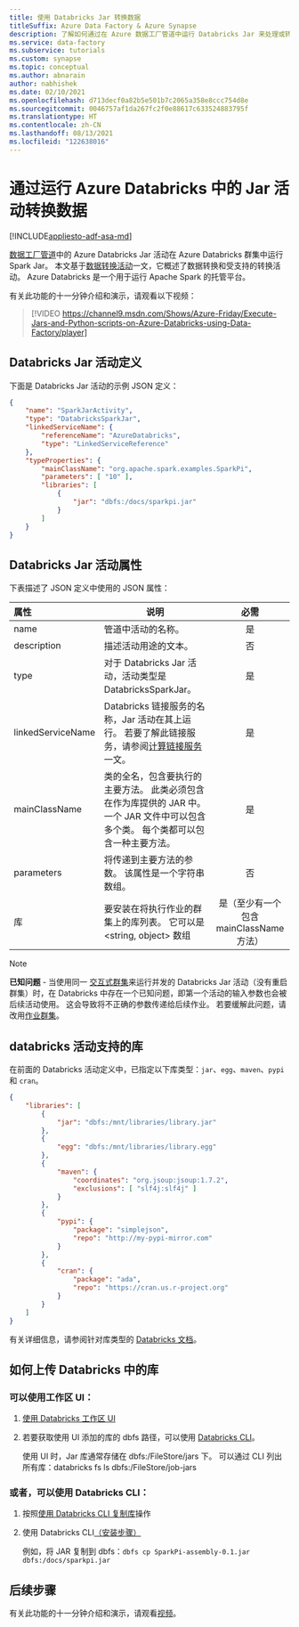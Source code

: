 ```yaml
---
title: 使用 Databricks Jar 转换数据
titleSuffix: Azure Data Factory & Azure Synapse
description: 了解如何通过在 Azure 数据工厂管道中运行 Databricks Jar 来处理或转换数据。
ms.service: data-factory
ms.subservice: tutorials
ms.custom: synapse
ms.topic: conceptual
ms.author: abnarain
author: nabhishek
ms.date: 02/10/2021
ms.openlocfilehash: d713decf0a82b5e501b7c2065a358e8ccc754d8e
ms.sourcegitcommit: 0046757af1da267fc2f0e88617c633524883795f
ms.translationtype: HT
ms.contentlocale: zh-CN
ms.lasthandoff: 08/13/2021
ms.locfileid: "122638016"
---
```

# <a name="transform-data-by-running-a-jar-activity-in-azure-databricks"></a>通过运行 Azure Databricks 中的 Jar 活动转换数据

[!INCLUDE[appliesto-adf-asa-md](includes/appliesto-adf-asa-md.md)]

[数据工厂管道](concepts-pipelines-activities.md)中的 Azure Databricks Jar 活动在 Azure Databricks 群集中运行 Spark Jar。 本文基于[数据转换活动](transform-data.md)一文，它概述了数据转换和受支持的转换活动。 Azure Databricks 是一个用于运行 Apache Spark 的托管平台。

有关此功能的十一分钟介绍和演示，请观看以下视频：

> [!VIDEO https://channel9.msdn.com/Shows/Azure-Friday/Execute-Jars-and-Python-scripts-on-Azure-Databricks-using-Data-Factory/player]

## <a name="databricks-jar-activity-definition"></a>Databricks Jar 活动定义

下面是 Databricks Jar 活动的示例 JSON 定义：

```json
{
    "name": "SparkJarActivity",
    "type": "DatabricksSparkJar",
    "linkedServiceName": {
        "referenceName": "AzureDatabricks",
        "type": "LinkedServiceReference"
    },
    "typeProperties": {
        "mainClassName": "org.apache.spark.examples.SparkPi",
        "parameters": [ "10" ],
        "libraries": [
            {
                "jar": "dbfs:/docs/sparkpi.jar"
            }
        ]
    }
}

```

## <a name="databricks-jar-activity-properties"></a>Databricks Jar 活动属性

下表描述了 JSON 定义中使用的 JSON 属性：

|属性|说明|必需|
|:--|---|:-:|
|name|管道中活动的名称。|是|
|description|描述活动用途的文本。|否|
|type|对于 Databricks Jar 活动，活动类型是 DatabricksSparkJar。|是|
|linkedServiceName|Databricks 链接服务的名称，Jar 活动在其上运行。 若要了解此链接服务，请参阅[计算链接服务](compute-linked-services.md)一文。|是|
|mainClassName|类的全名，包含要执行的主要方法。 此类必须包含在作为库提供的 JAR 中。 一个 JAR 文件中可以包含多个类。 每个类都可以包含一种主要方法。|是|
|parameters|将传递到主要方法的参数。 该属性是一个字符串数组。|否|
|库|要安装在将执行作业的群集上的库列表。 它可以是 <string, object> 数组|是（至少有一个包含 mainClassName 方法）|

> [!NOTE]
> **已知问题** - 当使用同一 [交互式群集](compute-linked-services.md#example---using-existing-interactive-cluster-in-databricks)来运行并发的 Databricks Jar 活动（没有重启群集）时，在 Databricks 中存在一个已知问题，即第一个活动的输入参数也会被后续活动使用。 这会导致将不正确的参数传递给后续作业。 若要缓解此问题，请改用[作业群集](compute-linked-services.md#example---using-new-job-cluster-in-databricks)。

## <a name="supported-libraries-for-databricks-activities"></a>databricks 活动支持的库

在前面的 Databricks 活动定义中，已指定以下库类型：`jar`、`egg`、`maven`、`pypi` 和 `cran`。

```json
{
    "libraries": [
        {
            "jar": "dbfs:/mnt/libraries/library.jar"
        },
        {
            "egg": "dbfs:/mnt/libraries/library.egg"
        },
        {
            "maven": {
                "coordinates": "org.jsoup:jsoup:1.7.2",
                "exclusions": [ "slf4j:slf4j" ]
            }
        },
        {
            "pypi": {
                "package": "simplejson",
                "repo": "http://my-pypi-mirror.com"
            }
        },
        {
            "cran": {
                "package": "ada",
                "repo": "https://cran.us.r-project.org"
            }
        }
    ]
}

```

有关详细信息，请参阅针对库类型的 [Databricks 文档](/azure/databricks/dev-tools/api/latest/libraries#managedlibrarieslibrary)。

## <a name="how-to-upload-a-library-in-databricks"></a>如何上传 Databricks 中的库

### <a name="you-can-use-the-workspace-ui"></a>可以使用工作区 UI：

1. [使用 Databricks 工作区 UI](/azure/databricks/libraries/#create-a-library)

2. 若要获取使用 UI 添加的库的 dbfs 路径，可以使用 [Databricks CLI](/azure/databricks/dev-tools/cli/#install-the-cli)。

   使用 UI 时，Jar 库通常存储在 dbfs:/FileStore/jars 下。 可以通过 CLI 列出所有库：databricks fs ls dbfs:/FileStore/job-jars

### <a name="or-you-can-use-the-databricks-cli"></a>或者，可以使用 Databricks CLI：

1. 按照[使用 Databricks CLI 复制库](/azure/databricks/dev-tools/cli/#copy-a-file-to-dbfs)操作

2. 使用 Databricks CLI[（安装步骤）](/azure/databricks/dev-tools/cli/#install-the-cli)

   例如，将 JAR 复制到 dbfs：`dbfs cp SparkPi-assembly-0.1.jar dbfs:/docs/sparkpi.jar`

## <a name="next-steps"></a>后续步骤

有关此功能的十一分钟介绍和演示，请观看[视频](https://channel9.msdn.com/Shows/Azure-Friday/Execute-Jars-and-Python-scripts-on-Azure-Databricks-using-Data-Factory/player)。
